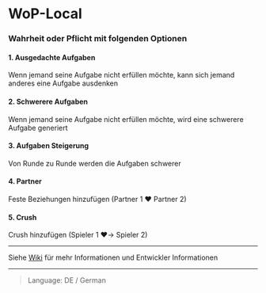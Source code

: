 # WoP-Local

### Wahrheit oder Pflicht mit folgenden Optionen

#### 1. Ausgedachte Aufgaben

Wenn jemand seine Aufgabe nicht erfüllen möchte, kann sich jemand anderes eine Aufgabe ausdenken

#### 2. Schwerere Aufgaben

Wenn jemand seine Aufgabe nicht erfüllen möchte, wird eine schwerere Aufgabe generiert

#### 3. Aufgaben Steigerung

Von Runde zu Runde werden die Aufgaben schwerer

#### 4. Partner

Feste Beziehungen hinzufügen (Partner 1 ❤️ Partner 2)

#### 5. Crush

Crush hinzufügen (Spieler 1 ❤️→ Spieler 2)

---

Siehe [Wiki](https://github.com/jullevistrunz/WoP-Local/wiki) für mehr Informationen und Entwickler Informationen

---

> Language: DE / German
